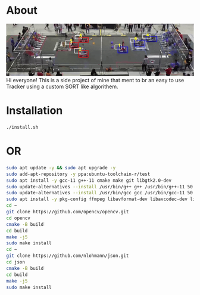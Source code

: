 # About

![Example GIF](https://github.com/sagi21805/Tracker/blob/dev/assets/TrackerVid.gif)
Hi everyone!
This is a side project of mine that ment to br an easy to use Tracker using a custom SORT like algorithem.


# Installation

```bash
./install.sh
```

# OR 

```bash
sudo apt update -y && sudo apt upgrade -y
sudo add-apt-repository -y ppa:ubuntu-toolchain-r/test 
sudo apt install -y gcc-11 g++-11 cmake make git libgtk2.0-dev
sudo update-alternatives --install /usr/bin/g++ g++ /usr/bin/g++-11 50
sudo update-alternatives --install /usr/bin/gcc gcc /usr/bin/gcc-11 50  
sudo apt install -y pkg-config ffmpeg libavformat-dev libavcodec-dev libswscale-dev
cd ~    
git clone https://github.com/opencv/opencv.git
cd opencv
cmake -B build 
cd build 
make -j5 
sudo make install
cd ~
git clone https://github.com/nlohmann/json.git
cd json
cmake -B build
cd build
make -j5
sudo make install
``` 
